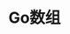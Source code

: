 ---
title: Go数组
layout: doc
navbar: true
sidebar: true
aside: true
outline: deep
lastUpdated: true
editLink: true
footer: true
---